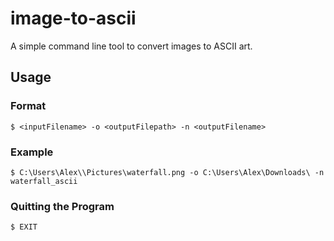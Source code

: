 # image-to-ascii
A simple command line tool to convert images to ASCII art.

## Usage
### Format
    $ <inputFilename> -o <outputFilepath> -n <outputFilename>
### Example
    $ C:\Users\Alex\\Pictures\waterfall.png -o C:\Users\Alex\Downloads\ -n waterfall_ascii
### Quitting the Program
    $ EXIT
